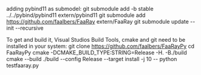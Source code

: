 adding pybind11 as submodel:
git submodule add -b stable ../../pybind/pybind11 extern/pybind11
git submodule add https://github.com/faalbers/FaaRay extern/FaaRay
git submodule update --init --recursive

To get and build it, Visual Studios Build Tools, cmake and git need to be installed in your system:
git clone https://github.com/faalbers/FaaRayPy
cd FaaRayPy
cmake -DCMAKE_BUILD_TYPE:STRING=Release -H. -B./build
cmake --build ./build --config Release --target install -j 10 --
python testfaaray.py
